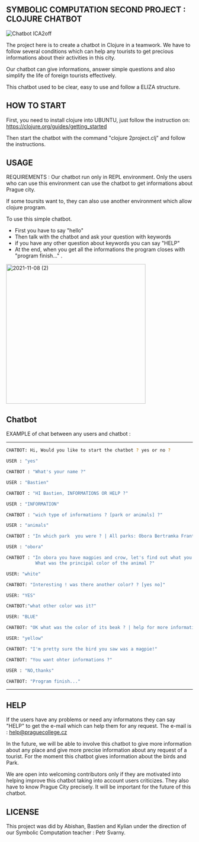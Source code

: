 ## SYMBOLIC COMPUTATION SECOND PROJECT : CLOJURE CHATBOT
                                                         
![Chatbot ICA2off](https://user-images.githubusercontent.com/92035726/142901836-b3dbb50e-fa25-4c8a-b0ac-e94064612aa1.png)




The project here  is to create a chatbot in Clojure in a teamwork.
We have to follow several conditions which can help any tourists to get precious informations about their activities in this city. 

Our chatbot can give informations, answer simple questions and also simplify the life of foreign tourists effectively.

This chatbot used to be clear, easy to use and follow a ELIZA structure.



## HOW TO START

First, you need to install clojure into UBUNTU, just follow the instruction on: https://clojure.org/guides/getting_started

Then start the chatbot with the command "clojure 2project.clj" and follow the instructions.

## USAGE

REQUIREMENTS : Our chatbot run only in REPL environment.
Only the users who can use this environment can use the chatbot to get informations about Prague city.

If some toursits want to, they can also use another environment which allow clojure program.

To use this simple chatbot.
   - First you have to say "hello"
   - Then talk with the chatbot and ask your question with keywords
   - if you have any other question about keywords you can say "HELP"
   - At the end, when you get all the informations the program closes with "program finish..." . 
   
   






<img width="376" alt="2021-11-08 (2)" src="https://user-images.githubusercontent.com/92300609/140785349-ae27717b-1b65-4213-854c-988da81f1490.png">









## Chatbot 


EXAMPLE of chat between any users and chatbot :

_____________________________________________

```bash 
CHATBOT: Hi, Would you like to start the chatbot ? yes or no ?

USER : "yes"

CHATBOT : "What's your name ?"

USER : "Bastien"

CHATBOT : "HI Bastien, INFORMATIONS OR HELP ?"

USER : "INFORMATION"

CHATBOT : "wich type of informations ? [park or animals] ?"

USER : "animals" 

CHATBOT : "In which park  you were ? | All parks: Obora Bertramka Frantiskanska Kampa ?"

USER : "obora"

CHATBOT : "In obora you have magpies and crow, let's find out what you saw!
           What was the principal color of the animal ?" 

USER: "white"

CHATBOT: "Interesting ! was there another color? ? [yes no]" 

USER: "YES"

CHATBOT:"what other color was it?"

USER: "BLUE"

CHATBOT: "OK what was the color of its beak ? | help for more information"

USER: "yellow"

CHATBOT: "I'm pretty sure the bird you saw was a magpie!"

CHATBOT: "You want ohter informations ?"

USER : "NO,thanks"

CHATBOT: "Program finish..."
```
___________________________________________

## HELP

If the users have any problems or need any informatons they can say "HELP" to get the e-mail which can help them for any request.
The e-mail is : help@praguecollege.cz

In the future, we will be able to involve this chatbot to give more information about any place and give more precise information about any request of a tourist. For the moment this chatbot gives information about the birds and Park. 

We are open into welcoming contributors only if they are motivated into helping improve this chatbot taking into account users criticizes.
They also have to know Prague City precisely. It will be important for the future of this chatbot.


## LICENSE


This project was did by Abishan, Bastien and Kylian under the direction of our Symbolic Computation teacher : Petr Svarny.




